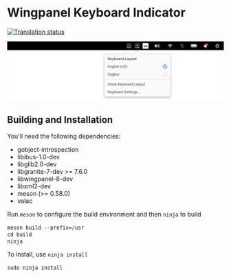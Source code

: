 # Wingpanel Keyboard Indicator
[![Translation status](https://l10n.elementaryos.org/widget/wingpanel/keyboard/svg-badge.svg)](https://l10n.elementaryos.org/engage/wingpanel/)

![Screenshot](data/screenshot.png?raw=true)

## Building and Installation

You'll need the following dependencies:

* gobject-introspection
* libibus-1.0-dev
* libglib2.0-dev
* libgranite-7-dev >= 7.6.0
* libwingpanel-8-dev
* libxml2-dev
* meson (>= 0.58.0)
* valac
    
Run `meson` to configure the build environment and then `ninja` to build

    meson build --prefix=/usr
    cd build
    ninja
    
To install, use `ninja install`

    sudo ninja install
